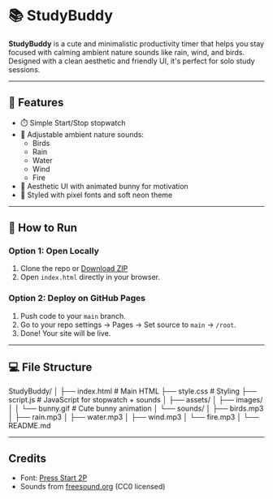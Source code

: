 # 📚 StudyBuddy

**StudyBuddy** is a cute and minimalistic productivity timer that helps you stay focused with calming ambient nature sounds like rain, wind, and birds. Designed with a clean aesthetic and friendly UI, it's perfect for solo study sessions.

---

## 🎯 Features

- ⏱️ Simple Start/Stop stopwatch
- 🎵 Adjustable ambient nature sounds:
  - Birds
  - Rain
  - Water
  - Wind
  - Fire
- 🐰 Aesthetic UI with animated bunny for motivation
- 💜 Styled with pixel fonts and soft neon theme

---

## 🚀 How to Run

### Option 1: Open Locally

1. Clone the repo or [Download ZIP](https://github.com/tia0016/StudyBuddy/archive/refs/heads/main.zip)
2. Open `index.html` directly in your browser.

### Option 2: Deploy on GitHub Pages

1. Push code to your `main` branch.
2. Go to your repo settings → Pages → Set source to `main` → `/root`.
3. Done! Your site will be live.

---

## 💻 File Structure

StudyBuddy/
│
├── index.html # Main HTML
├── style.css # Styling
├── script.js # JavaScript for stopwatch + sounds
│
├── assets/
│ ├── images/
│ │ └── bunny.gif # Cute bunny animation
│ └── sounds/
│ ├── birds.mp3
│ ├── rain.mp3
│ ├── water.mp3
│ ├── wind.mp3
│ └── fire.mp3
│
└── README.md

---

## Credits

- Font: [Press Start 2P](https://fonts.google.com/specimen/Press+Start+2P)
- Sounds from [freesound.org](https://freesound.org) (CC0 licensed)
